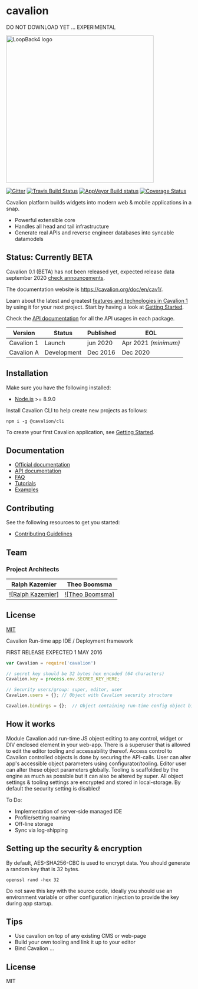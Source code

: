 
# cavalion
DO NOT DOWNLOAD YET ... EXPERIMENTAL

<img src="http://relluf.nl/cavalion-icon.png" alt="LoopBack4 logo" width="400"/>

[![Gitter](https://badges.gitter.im/Join%20Chat.svg)](https://gitter.im/strongloop/loopback)
[![Travis Build Status](https://travis-ci.com/strongloop/loopback-next.svg?branch=master)](https://travis-ci.com/strongloop/loopback-next)
[![AppVeyor Build status](https://ci.appveyor.com/api/projects/status/q8vp7wrdn2ak6801/branch/master?svg=true)](https://ci.appveyor.com/project/strongloop/loopback-next/branch/master)
[![Coverage Status](https://coveralls.io/repos/github/strongloop/loopback-next/badge.svg?branch=master)](https://coveralls.io/github/strongloop/loopback-next?branch=master)

Cavalion platform builds widgets into modern web & mobile applications in a snap.

- Powerful extensible core
- Handles all head and tail infrastructure
- Generate real APIs and reverse engineer databases into syncable datamodels


## Status: Currently BETA

Cavalion 0.1 (BETA) has not been released yet, expected release data september 2020 [check announcements](http://cavalion.org).

The documentation website is https://cavalion.org/doc/en/cav1/.

Learn about the latest and greatest
[features and technologies in Cavalion 1](https://cavalion.org/doc/en/cav1/Crafting-LoopBack-4.html)
by using it for your next project. Start by having a look at
[Getting Started](https://cavalion.org/doc/en/cav1/Getting-started.html).

Check the [API documentation](https://cavalion.org/doc/en/cav1/apidocs.index.html)
for all the API usages in each package.


| Version    | Status      | Published | EOL                  |
| ---------- | ----------- | --------- | -------------------- |
| Cavalion 1 | Launch      | jun 2020  | Apr 2021 _(minimum)_ |
| Cavalion A | Development | Dec 2016  | Dec 2020             |


## Installation

Make sure you have the following installed:

- [Node.js](https://nodejs.org/en/download/) >= 8.9.0

Install Cavalion CLI to help create new projects as follows:

```shell
npm i -g @cavalion/cli
```

To create your first Cavalion application, see
[Getting Started](http://cavalion.org/doc/en/cav1/Getting-started.html).

## Documentation

- [Official documentation](http://cavalion.org/doc/en/cav1/)
- [API documentation](http://apidocs.cavalion.org/#cavalion1)
- [FAQ](http://cavalion.org/doc/en/cav1/FAQ.html)
- [Tutorials](http://cavalion.org/doc/en/cav1/Tutorials.html)
- [Examples](http://cavalion.org/doc/en/cav1/Examples.html)

## Contributing

See the following resources to get you started:

- [Contributing Guidelines](./docs/CONTRIBUTING.md)



## Team

### Project Architects

|                  Ralph Kazemier                 |            Theo Boomsma               | 
| :---------------------------------------------: | :-----------------------------------: | 
| [![Ralph Kazemier]](http://github.com/relluf) | [![Theo Boomsma]](http://github.com/thboomsma) | 



## License

[MIT](LICENSE)



Cavalion Run-time app IDE / Deployment framework

FIRST RELEASE EXPECTED 1 MAY 2016

```js
var Cavalion = require('cavalion')

// secret key should be 32 bytes hex encoded (64 characters)
Cavalion.key = process.env.SECRET_KEY_HERE;

// Security users/group: super, editor, user
Cavalion.users = {}; // Object with Cavalion security structure

Cavalion.bindings = {};  // Object containing run-time config object bindings

```

## How it works

Module Cavalion add run-time JS object editing to any control, widget or DIV enclosed element in your web-app.
There is a superuser that is allowed to edit the editor tooling and accessability thereof.
Access control to Cavalion controlled objects is done by securing the API-calls.
User can alter app's accessible object parameters using configurator/tooling.
Editor user can alter these object parameters globally.
Tooling is scaffolded by the engine as much as possible but it can also be altered by super.
All object settings & tooling settings are encrypted and stored in local-storage.
By default the security setting is disabled!

To Do:
- Implementation of server-side managed IDE
- Profile/setting roaming
- Off-line storage
- Sync via log-shipping

## Setting up the security & encryption

By default, AES-SHA256-CBC is used to encrypt data. You should generate a random key that is 32 bytes.

```
openssl rand -hex 32
```

Do not save this key with the source code, ideally you should use an environment variable or other configuration injection to provide the key during app startup.

## Tips

- Use cavalion on top of any existing CMS or web-page
- Build your own tooling and link it up to your editor
- Bind Cavalion ...

## License

MIT
